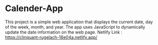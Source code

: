 # Calender-App
This project is a simple web application that displays the current date, day of the week, month, and year. The app uses JavaScript to dynamically update the date information on the web page.
Netlify Link : https://clinquant-rugelach-16e04a.netlify.app/
